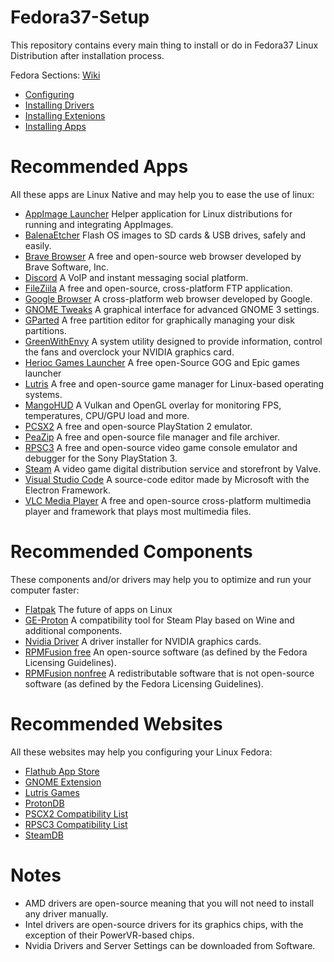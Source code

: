 # Fedora37-Setup
This repository contains every main thing to install or do in Fedora37 Linux Distribution after installation process.

Fedora Sections: [Wiki](https://github.com/ZHassanQ/Fedora-Setup/wiki)

- [Configuring](https://github.com/ZHassanQ/Fedora-Setup/wiki/0.-Configuring)
- [Installing Drivers](https://github.com/ZHassanQ/Fedora-Setup/wiki/1.-Installing-Drivers)
- [Installing Extenions](https://github.com/ZHassanQ/Fedora-Setup/wiki/2.-Installing-Extensions)
- [Installing Apps](https://github.com/ZHassanQ/Fedora-Setup/wiki/3.-Installing-Apps)


# Recommended Apps

All these apps are Linux Native and may help you to ease the use of linux:

- [AppImage Launcher](https://github.com/TheAssassin/AppImageLauncher) Helper application for Linux distributions for running and integrating AppImages.
- [BalenaEtcher](https://www.balena.io/etcher/) Flash OS images to SD cards & USB drives, safely and easily.
- [Brave Browser](https://brave.com) A free and open-source web browser developed by Brave Software, Inc.
- [Discord](https://discord.com) A VoIP and instant messaging social platform.
- [FileZiila](https://filezilla-project.org) A free and open-source, cross-platform FTP application.
- [Google Browser](https://www.google.com/chrome/) A cross-platform web browser developed by Google.
- [GNOME Tweaks](https://gitlab.gnome.org/GNOME/gnome-tweaks) A graphical interface for advanced GNOME 3 settings.
- [GParted](https://gparted.org) A free partition editor for graphically managing your disk partitions.
- [GreenWithEnvy](https://gitlab.com/leinardi/gwe) A system utility designed to provide information, control the fans and overclock your NVIDIA graphics card.
- [Herioc Games Launcher](https://heroicgameslauncher.com/) A free open-Source GOG and Epic games launcher
- [Lutris](https://lutris.net) A free and open-source game manager for Linux-based operating systems.
- [MangoHUD](https://github.com/flightlessmango/MangoHud) A Vulkan and OpenGL overlay for monitoring FPS, temperatures, CPU/GPU load and more.
- [PCSX2](https://pcsx2.net) A free and open-source PlayStation 2 emulator.
- [PeaZip](https://peazip.github.io) A free and open-source file manager and file archiver.
- [RPSC3](https://rpcs3.net) A free and open-source video game console emulator and debugger for the Sony PlayStation 3.
- [Steam](https://store.steampowered.com) A video game digital distribution service and storefront by Valve.
- [Visual Studio Code](https://code.visualstudio.com/) A source-code editor made by Microsoft with the Electron Framework.
- [VLC Media Player](https://www.videolan.org/vlc/) A free and open-source cross-platform multimedia player and framework that plays most multimedia files.


# Recommended Components

These components and/or drivers may help you to optimize and run your computer faster:

- [Flatpak](https://flatpak.org/) The future of apps on Linux
- [GE-Proton](https://github.com/GloriousEggroll/proton-ge-custom) A compatibility tool for Steam Play based on Wine and additional components.
- [Nvidia Driver](https://www.nvidia.com/Download/index.aspx?lang=en-us) A driver installer for NVIDIA graphics cards.
- [RPMFusion free](https://rpmfusion.org/) An open-source software (as defined by the Fedora Licensing Guidelines).
- [RPMFusion nonfree](https://rpmfusion.org/) A redistributable software that is not open-source software (as defined by the Fedora Licensing Guidelines).


# Recommended Websites

All these websites may help you configuring your Linux Fedora:

- [Flathub App Store](https://flathub.org/home)
- [GNOME Extension](https://extensions.gnome.org/)
- [Lutris Games](https://lutris.net/games)
- [ProtonDB](https://www.protondb.com)
- [PSCX2 Compatibility List](https://pcsx2.net/compat)
- [RPSC3 Compatibility List](https://rpcs3.net/compatibility)
- [SteamDB](https://steamdb.info)


# Notes

- AMD drivers are open-source meaning that you will not need to install any driver manually.
- Intel drivers are open-source drivers for its graphics chips, with the exception of their PowerVR-based chips.
- Nvidia Drivers and Server Settings can be downloaded from Software.
